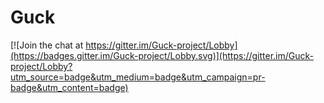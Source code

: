 # Guck

[![Join the chat at https://gitter.im/Guck-project/Lobby](https://badges.gitter.im/Guck-project/Lobby.svg)](https://gitter.im/Guck-project/Lobby?utm_source=badge&utm_medium=badge&utm_campaign=pr-badge&utm_content=badge)
